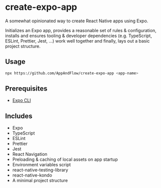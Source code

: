 # create-expo-app

A somewhat opinionated way to create React Native apps using Expo.

Initializes an Expo app, provides a reasonable set of rules & configuration, installs and ensures tooling & developer dependencies (e.g. TypeScript, ESLint, Prettier, Jest, ...) work well together and finally, lays out a basic project structure.

## Usage

```sh
npx https://github.com/AppAndFlow/create-expo-app <app-name>
```

## Prerequisites

- [Expo CLI](https://www.npmjs.com/package/expo-cli)

## Includes

- Expo
- TypeScript
- ESLint
- Prettier
- Jest
- React Navigation
- Preloading & caching of local assets on app startup
- Environment variables script
- react-native-testing-library
- react-native-kondo
- A minimal project structure
